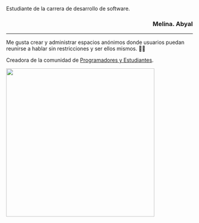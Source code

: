 Estudiante de la carrera de desarrollo de software.

<div align="right">

### Melina. Abyal

</div>

---

Me gusta crear y administrar espacios anónimos donde usuarios puedan reunirse a hablar sin restricciones y ser ellos mismos. 🌱🌳

Creadora de la comunidad de [Programadores y Estudiantes](https://discord.com/invite/programacion).

<img width="400" height="auto" align="left" src="https://cdn.discordapp.com/attachments/1115058778736431104/1199805743126282280/Bienvenida.png?ex=65c3e12c&is=65b16c2c&hm=f5ebd35584b8f6467ff3d23e2031e0180ac787f02b5dadf6fbb63f075411eb31&">
